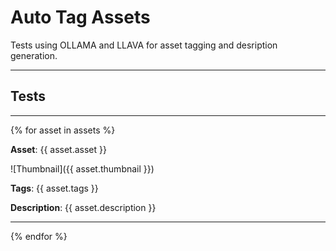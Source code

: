 # Auto Tag Assets

Tests using OLLAMA and LLAVA for asset tagging and desription generation.

---

## Tests

---

{% for asset in assets %}

**Asset**: {{ asset.asset }}

![Thumbnail]({{ asset.thumbnail }})   

**Tags**: {{ asset.tags }}

**Description**: {{ asset.description }}

---

{% endfor %}